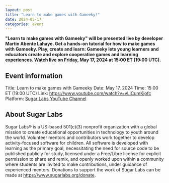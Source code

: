 ```yaml
---
layout: post
title: "Learn to make games with Gameeky!"
date: 2024-05-17
categories: event
---
```


**"Learn to make games with Gameeky" will be presented live by
  developer Martin Abente Lahaye. Get a hands-on tutorial for how to
  make games with Gameeky. Play, create and learn: Gameeky lets young
  learners and educators create and explore cooperative games and
  learning experiences. Watch live on Friday, May 17, 2024 at 15:00 ET
  (19:00 UTC).**

## Event information

Title: Learn to make games with Gameeky
Date: May 17, 2024
Time: 15:00 ET (19:00 UTC)
Link: <https://www.youtube.com/watch?v=vLiCumKjofc>
Platform: [Sugar Labs YouTube Channel](https://www.youtube.com/@SugarlabsOrg-EN/streams)

## About Sugar Labs

Sugar Labs® is a US-based 501(c)(3) nonprofit organization with a
global mission to create educational opportunities in technology to
youth around the world. Volunteer mentors and contributors work
together to develop activity-focused software for children. All
software is developed with learning as the primary goal, necessitating
the need for source code to be published publicly for study, licensed
under a Free/Libre license for explicit permission to share and remix,
and openly worked upon within a community where students are invited
to make contributions, under guidance of experienced mentors.
Donations to support the work of Sugar Labs can be made at
<https://www.sugarlabs.org/donate>.